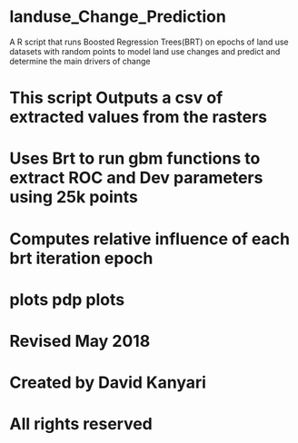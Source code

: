 # landuse_Change_Prediction
A R script that runs Boosted Regression Trees(BRT)  on epochs of land use  datasets with random points to model land use changes and predict and determine the main drivers of change

# This script Outputs a csv of extracted values from the rasters
# Uses Brt to run  gbm functions to extract ROC and Dev  parameters using 25k points
# Computes relative influence of each brt iteration epoch
# plots pdp plots
# Revised May 2018
# Created by David Kanyari 
# All rights reserved
